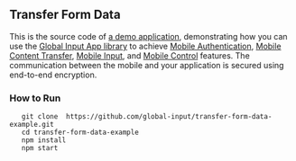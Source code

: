 ## Transfer Form Data
This is the source code of [a demo application](https://globalinput.co.uk/global-input-app/mobile-authentication), demonstrating how you can use the [Global Input App library](https://github.com/global-input/global-input-react) to achieve [Mobile Authentication](https://globalinput.co.uk/global-input-app/mobile-authentication), [Mobile Content Transfer](https://globalinput.co.uk/global-input-app/mobile-content-transfer), [Mobile Input](https://globalinput.co.uk/global-input-app/mobile-input-control), and [Mobile Control](https://globalinput.co.uk/global-input-app/mobile-input-control) features. The communication between the mobile and your application is secured using end-to-end encryption.



### How to Run

```
   git clone  https://github.com/global-input/transfer-form-data-example.git
   cd transfer-form-data-example
   npm install
   npm start
```
   